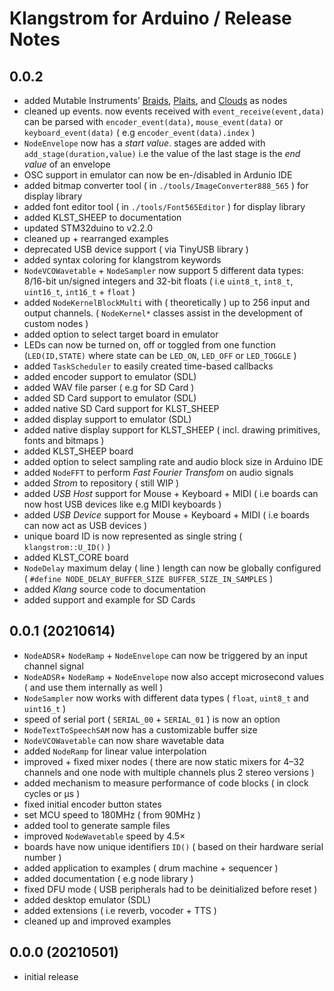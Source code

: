 # Klangstrom for Arduino / Release Notes

## 0.0.2

- added Mutable Instruments’ [Braids](https://mutable-instruments.net/modules/braids/), [Plaits](https://mutable-instruments.net/modules/plaits/), and [Clouds](https://mutable-instruments.net/modules/clouds/) as nodes
- cleaned up events. now events received with `event_receive(event,data)` can be parsed with `encoder_event(data)`, `mouse_event(data)` or `keyboard_event(data)` ( e.g `encoder_event(data).index` )
- `NodeEnvelope` now has a *start value*. stages are added with `add_stage(duration,value)` i.e the value of the last stage is the *end value*    of an envelope
- OSC support in emulator can now be en-/disabled in Ardunio IDE
- added bitmap converter tool ( in `./tools/ImageConverter888_565` ) for display library
- added font editor tool ( in `./tools/Font565Editor` ) for display library
- added KLST_SHEEP to documentation
- updated STM32duino to v2.2.0
- cleaned up + rearranged examples
- deprecated USB device support ( via TinyUSB library ) 
- added syntax coloring for klangstrom keywords
- `NodeVCOWavetable` + `NodeSampler` now support 5 different data types: 8/16-bit un/signed integers and 32-bit floats ( i.e `uint8_t`, `int8_t`, `uint16_t`, `int16_t` + `float` )
- added `NodeKernelBlockMulti` with ( theoretically ) up to 256 input and output channels. ( `NodeKernel*` classes assist in the development of custom nodes )
- added option to select target board in emulator
- LEDs can now be turned on, off or toggled from one function (`LED(ID,STATE)` where state can be `LED_ON`, `LED_OFF` or `LED_TOGGLE` )
- added `TaskScheduler` to easily created time-based callbacks
- added encoder support to emulator (SDL)
- added WAV file parser ( e.g for SD Card )
- added SD Card support to emulator (SDL)
- added native SD Card support for KLST_SHEEP
- added display support to emulator (SDL)
- added native display support for KLST_SHEEP ( incl. drawing primitives, fonts and bitmaps )
- added KLST_SHEEP board
- added option to select sampling rate and audio block size in Arduino IDE
- added `NodeFFT` to perform *Fast Fourier Transfom* on audio signals
- added *Strom* to repository ( still WIP )
- added *USB Host* support for Mouse + Keyboard + MIDI ( i.e boards can now host USB devices like e.g MIDI keyboards )
- added *USB Device* support for Mouse + Keyboard + MIDI ( i.e boards can now act as USB devices )
- unique board ID is now represented as single string ( `klangstrom::U_ID()` )
- added KLST_CORE board
- `NodeDelay` maximum delay ( line ) length can now be globally configured ( `#define NODE_DELAY_BUFFER_SIZE BUFFER_SIZE_IN_SAMPLES` )
- added *Klang* source code to documentation
- added support and example for SD Cards

## 0.0.1 (20210614)

- `NodeADSR`+ `NodeRamp` + `NodeEnvelope` can now be triggered by an input channel signal
- `NodeADSR`+ `NodeRamp` + `NodeEnvelope` now also accept microsecond values ( and use them internally as well )
- `NodeSampler` now works with different data types ( `float`, `uint8_t` and `uint16_t` )
- speed of serial port ( `SERIAL_00` + `SERIAL_01` ) is now an option
- `NodeTextToSpeechSAM` now has a customizable buffer size
- `NodeVCOWavetable` can now share wavetable data
- added `NodeRamp` for linear value interpolation
- improved + fixed mixer nodes ( there are now static mixers for 4–32 channels and one node with multiple channels plus 2 stereo versions )
- added mechanism to measure performance of code blocks ( in clock cycles or μs )
- fixed initial encoder button states
- set MCU speed to 180MHz ( from 90MHz )
- added tool to generate sample files
- improved `NodeWavetable` speed by 4.5×
- boards have now unique identifiers `ID()` ( based on their hardware serial number )
- added application to examples ( drum machine + sequencer )
- added documentation ( e.g node library )
- fixed DFU mode ( USB peripherals had to be deinitialized before reset )
- added desktop emulator (SDL)
- added extensions ( i.e reverb, vocoder + TTS )
- cleaned up and improved examples

## 0.0.0 (20210501)

- initial release
